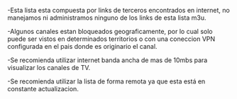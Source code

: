 -Esta lista esta compuesta por links de terceros encontrados en internet, no manejamos ni administramos ninguno de los links de esta lista m3u.

-Algunos canales estan bloqueados geograficamente, por lo cual solo puede ser vistos en determinados territorios o con una coneccion VPN configurada en el pais donde es originario el canal.

-Se recomienda utilizar internet banda ancha de mas de 10mbs para visualizar los canales de TV.

-Se recomienda utilizar la lista de forma remota ya que esta está en constante actualizacion.

